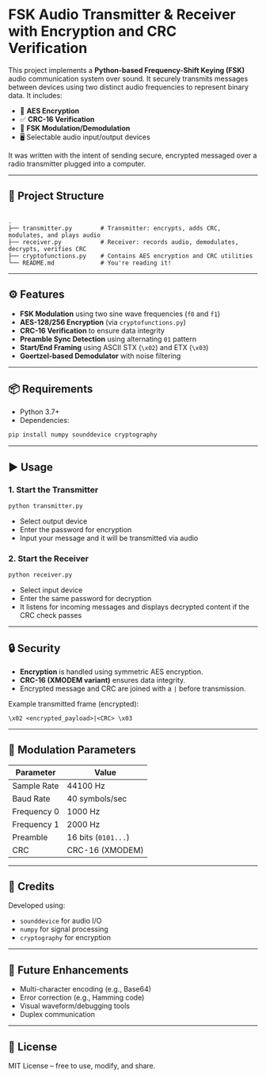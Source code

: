 # FSK Audio Transmitter & Receiver with Encryption and CRC Verification

This project implements a **Python-based Frequency-Shift Keying (FSK)** audio communication system over sound. It securely transmits messages between devices using two distinct audio frequencies to represent binary data. It includes:

- 🔐 **AES Encryption**
- ✅ **CRC-16 Verification**
- 📡 **FSK Modulation/Demodulation**
- 🖥️ Selectable audio input/output devices

It was written with the intent of sending secure, encrypted messaged over a radio transmitter plugged into a computer.

---

## 📁 Project Structure

```

.
├── transmitter.py        # Transmitter: encrypts, adds CRC, modulates, and plays audio
├── receiver.py           # Receiver: records audio, demodulates, decrypts, verifies CRC
├── cryptofunctions.py    # Contains AES encryption and CRC utilities
└── README.md             # You're reading it!

````

---

## ⚙️ Features

- **FSK Modulation** using two sine wave frequencies (`f0` and `f1`)
- **AES-128/256 Encryption** (via `cryptofunctions.py`)
- **CRC-16 Verification** to ensure data integrity
- **Preamble Sync Detection** using alternating `01` pattern
- **Start/End Framing** using ASCII STX (`\x02`) and ETX (`\x03`)
- **Goertzel-based Demodulator** with noise filtering

---

## 📦 Requirements

- Python 3.7+
- Dependencies:

```bash
pip install numpy sounddevice cryptography
````

---

## ▶️ Usage

### 1. Start the Transmitter

```bash
python transmitter.py
```

* Select output device
* Enter the password for encryption
* Input your message and it will be transmitted via audio

### 2. Start the Receiver

```bash
python receiver.py
```

* Select input device
* Enter the same password for decryption
* It listens for incoming messages and displays decrypted content if the CRC check passes

---

## 🔒 Security

* **Encryption** is handled using symmetric AES encryption.
* **CRC-16 (XMODEM variant)** ensures data integrity.
* Encrypted message and CRC are joined with a `|` before transmission.

Example transmitted frame (encrypted):

```
\x02 <encrypted_payload>|<CRC> \x03
```

---

## 📡 Modulation Parameters

| Parameter   | Value               |
| ----------- | ------------------- |
| Sample Rate | 44100 Hz            |
| Baud Rate   | 40 symbols/sec      |
| Frequency 0 | 1000 Hz             |
| Frequency 1 | 2000 Hz             |
| Preamble    | 16 bits (`0101...`) |
| CRC         | CRC-16 (XMODEM)     |

---

## 🧠 Credits

Developed using:

* `sounddevice` for audio I/O
* `numpy` for signal processing
* `cryptography` for encryption

---

## 🚧 Future Enhancements

* Multi-character encoding (e.g., Base64)
* Error correction (e.g., Hamming code)
* Visual waveform/debugging tools
* Duplex communication

---

## 📜 License

MIT License – free to use, modify, and share.
